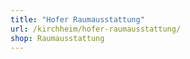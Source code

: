 ```yaml
---
title: "Hofer Raumausstattung"
url: /kirchheim/hofer-raumausstattung/
shop: Raumausstattung
---
```

